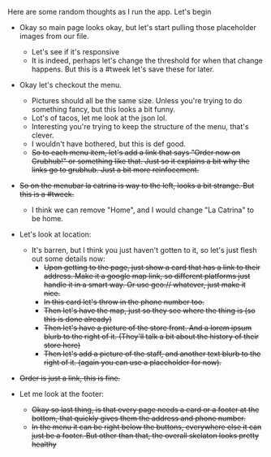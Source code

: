 Here are some random thoughts as I run the app.
Let's begin

* Okay so main page looks okay, but let's start pulling those placeholder images from our file.
	* Let's see if it's responsive 
	* It is indeed, perhaps let's change the threshold for when that change happens. But this is a #tweek let's save these for later.

* Okay let's checkout the menu.
	* Pictures should all be the same size. Unless you're trying to do something fancy, but this looks a bit funny.
	* Lot's of tacos, let me look at the json lol. 
	* Interesting you're trying to keep the structure of the menu, that's clever.
	* I wouldn't have bothered, but this is def good.
	* ~~So to each menu item, let's add a link that says "Order now on Grubhub!" or something like that. Just so it explains a bit why the links go to grubhub. Just a bit more reinfocement.~~

* ~~So on the menubar la catrina is way to the left, looks a bit strange. But this is a #tweek.~~
	* I think we can remove "Home", and I would change "La Catrina" to be home.

* Let's look at location: 
	* It's barren, but I think you just haven't gotten to it, so let's just flesh out some details now:
		* ~~Upon getting to the page, just show a card that has a link to their address. Make it a google map link, so different platforms just handle it in a smart way. Or use geo:// whatever, just make it nice.~~
		* ~~In this card let's throw in the phone number too.~~
		* ~~Then let's have the map, just so they see where the thing is (so this is done already)~~
		* ~~Then let's have a picture of the store front. And a lorem ipsum blurb to the right of it. (They'll talk a bit about the history of their store here)~~
		* ~~Then let's add a picture of the staff, and another text blurb to the right of it. (again you can use a placeholder for now).~~

* ~~Order is just a link, this is fine.~~

* Let me look at the footer:
	* ~~Okay so last thing, is that every page needs a card or a footer at the bottom, that quickly gives them the address and phone number.~~
	* ~~In the menu it can be right below the buttons, everywhere else it can just be a footer. But other than that, the overall skelaton looks pretty healthy~~
